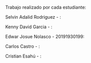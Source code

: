 Trabajo realizado por cada estudiante:

Selvin Adalid Rodriguez - :

Kenny David Garcia - :

Edwar Josue Nolasco - 20191930199:

Carlos Castro - :

Cristian Esahú - :
